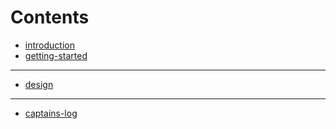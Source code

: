 # Contents

- [introduction](introduction.md)
- [getting-started](getting-started.md)

---

- [design](design.md)

---

- [captains-log](captains-log.md)
